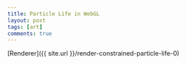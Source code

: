 ```yaml
---
title: Particle Life in WebGL
layout: post
tags: [art]
comments: true
---
```


[Renderer]({{ site.url }}/render-constrained-particle-life-0)